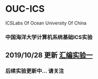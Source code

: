 # OUC-ICS
ICSLabs Of  Ocean University Of China

### 中国海洋大学计算机系统基础ICS实验

## 2019/10/28 更新 [汇编实验一](/asmLab1)


### 后续实验更新中... 请关注
